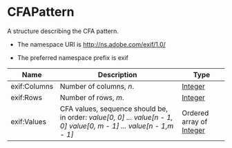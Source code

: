 # CFAPattern

A structure describing the CFA pattern.

- The namespace URI is http://ns.adobe.com/exif/1.0/

- The preferred namespace prefix is exif

|Name|Description|Type|
|----|-----------|----|
|exif:Columns|Number of columns, *n*. |[Integer](./CoreProperties.md#integer)|
|exif:Rows|Number of rows, *m*.  |[Integer](./CoreProperties.md#integer)|
|exif:Values|CFA values, sequence should be, in order: *value[0, 0] ... value[n - 1, 0] value[0, m - 1] ... value[n - 1,m - 1]*  |Ordered array of [Integer](./CoreProperties.md#integer)|
